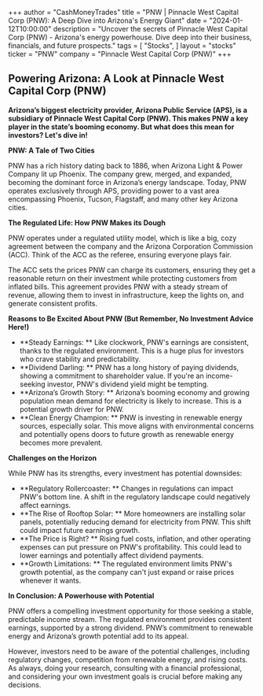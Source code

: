 +++
author = "CashMoneyTrades"
title = "PNW |  Pinnacle West Capital Corp (PNW): A Deep Dive into Arizona's Energy Giant"
date = "2024-01-12T10:00:00"
description = "Uncover the secrets of Pinnacle West Capital Corp (PNW) - Arizona's energy powerhouse. Dive deep into their business, financials, and future prospects."
tags = [
"Stocks",
]
layout = "stocks"
ticker = "PNW"
company = "Pinnacle West Capital Corp (PNW)"
+++
        


## Powering Arizona: A Look at Pinnacle West Capital Corp (PNW)

**Arizona’s biggest electricity provider, Arizona Public Service (APS), is a subsidiary of Pinnacle West Capital Corp (PNW).  This makes PNW a key player in the state’s booming economy. But what does this mean for investors? Let's dive in!**

**PNW: A Tale of Two Cities**

PNW has a rich history dating back to 1886, when Arizona Light & Power Company lit up Phoenix. The company grew, merged, and expanded, becoming the dominant force in Arizona’s energy landscape. Today, PNW operates exclusively through APS, providing power to a vast area encompassing Phoenix, Tucson, Flagstaff, and many other key Arizona cities.

**The Regulated Life: How PNW Makes its Dough**

PNW operates under a regulated utility model, which is like a big, cozy agreement between the company and the Arizona Corporation Commission (ACC).  Think of the ACC as the referee, ensuring everyone plays fair. 

The ACC sets the prices PNW can charge its customers, ensuring they get a reasonable return on their investment while protecting customers from inflated bills. This agreement provides PNW with a steady stream of revenue, allowing them to invest in infrastructure, keep the lights on, and generate consistent profits. 

**Reasons to Be Excited About PNW (But Remember, No Investment Advice Here!)**

* **Steady Earnings: **  Like clockwork, PNW's earnings are consistent, thanks to the regulated environment. This is a huge plus for investors who crave stability and predictability.
* **Dividend Darling: **  PNW has a long history of paying dividends, showing a commitment to shareholder value.  If you're an income-seeking investor, PNW's dividend yield might be tempting.
* **Arizona’s Growth Story: **  Arizona’s booming economy and growing population mean demand for electricity is likely to increase. This is a potential growth driver for PNW.
* **Clean Energy Champion: **  PNW is investing in renewable energy sources, especially solar. This move aligns with environmental concerns and potentially opens doors to future growth as renewable energy becomes more prevalent.

**Challenges on the Horizon**

While PNW has its strengths, every investment has potential downsides:

* **Regulatory Rollercoaster: **  Changes in regulations can impact PNW's bottom line.  A shift in the regulatory landscape could negatively affect earnings.
* **The Rise of Rooftop Solar: **  More homeowners are installing solar panels, potentially reducing demand for electricity from PNW. This shift could impact future earnings growth.
* **The Price is Right? **  Rising fuel costs, inflation, and other operating expenses can put pressure on PNW's profitability. This could lead to lower earnings and potentially affect dividend payments.
* **Growth Limitations: **  The regulated environment limits PNW's growth potential, as the company can't just expand or raise prices whenever it wants. 

**In Conclusion: A Powerhouse with Potential**

PNW offers a compelling investment opportunity for those seeking a stable, predictable income stream. The regulated environment provides consistent earnings, supported by a strong dividend.  PNW’s commitment to renewable energy and Arizona’s growth potential add to its appeal.

However, investors need to be aware of the potential challenges, including regulatory changes, competition from renewable energy, and rising costs. As always, doing your research, consulting with a financial professional, and considering your own investment goals is crucial before making any decisions. 

        